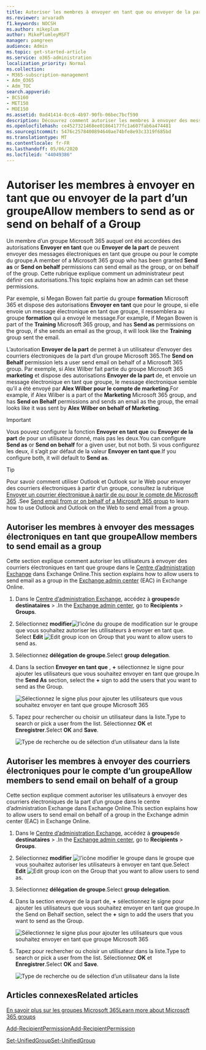 ```yaml
---
title: Autoriser les membres à envoyer en tant que ou envoyer de la part d’un groupe
ms.reviewer: arvaradh
f1.keywords: NOCSH
ms.author: mikeplum
author: MikePlumleyMSFT
manager: pamgreen
audience: Admin
ms.topic: get-started-article
ms.service: o365-administration
localization_priority: Normal
ms.collection:
- M365-subscription-management
- Adm_O365
- Adm_TOC
search.appverid:
- BCS160
- MET150
- MOE150
ms.assetid: 0ad41414-0cc6-4b97-90fb-06bec7bcf590
description: Découvrez comment autoriser les membres à envoyer des messages électroniques en tant que groupe Microsoft 365 ou envoyer des courriers électroniques de la part d’un groupe Microsoft 365.
ms.openlocfilehash: ce4527321468ee01864177fc1a607fab6a474481
ms.sourcegitcommit: 5476c2578400894640ae74bfe8e93c3319f685bd
ms.translationtype: MT
ms.contentlocale: fr-FR
ms.lasthandoff: 05/06/2020
ms.locfileid: "44049386"
---
```

# <a name="allow-members-to-send-as-or-send-on-behalf-of-a-group"></a><span data-ttu-id="043c2-103">Autoriser les membres à envoyer en tant que ou envoyer de la part d’un groupe</span><span class="sxs-lookup"><span data-stu-id="043c2-103">Allow members to send as or send on behalf of a Group</span></span>

<span data-ttu-id="043c2-104">Un membre d’un groupe Microsoft 365 auquel ont été accordées des autorisations **Envoyer en tant** que ou **Envoyer de la part** de peuvent envoyer des messages électroniques en tant que groupe ou pour le compte du groupe.</span><span class="sxs-lookup"><span data-stu-id="043c2-104">A member of a Microsoft 365 group who has been granted **Send as** or **Send on behalf** permissions can send email as the group, or on behalf of the group.</span></span> <span data-ttu-id="043c2-105">Cette rubrique explique comment un administrateur peut définir ces autorisations.</span><span class="sxs-lookup"><span data-stu-id="043c2-105">This topic explains how an admin can set these permissions.</span></span>
  
<span data-ttu-id="043c2-106">Par exemple, si Megan Bowen fait partie du groupe **formation** Microsoft 365 et dispose des autorisations **Envoyer en tant** que pour le groupe, si elle envoie un message électronique en tant que groupe, il ressemblera au groupe **formation** qui a envoyé le message.</span><span class="sxs-lookup"><span data-stu-id="043c2-106">For example, if Megan Bowen is part of the **Training** Microsoft 365 group, and has **Send as** permissions on the group, if she sends an email as the group, it will look like the **Training** group sent the email.</span></span> 
  
<span data-ttu-id="043c2-107">L’autorisation **Envoyer de la part** de permet à un utilisateur d’envoyer des courriers électroniques de la part d’un groupe Microsoft 365.</span><span class="sxs-lookup"><span data-stu-id="043c2-107">The **Send on Behalf** permission lets a user send email on behalf of a Microsoft 365 group.</span></span> <span data-ttu-id="043c2-108">Par exemple, si Alex Wilber fait partie du groupe Microsoft 365 **marketing** et dispose des autorisations **Envoyer de la part** de, et envoie un message électronique en tant que groupe, le message électronique semble qu’il a été envoyé par **Alex Wilber pour le compte de marketing**.</span><span class="sxs-lookup"><span data-stu-id="043c2-108">For example, if Alex Wilber is a part of the **Marketing** Microsoft 365 group, and has **Send on Behalf** permissions and sends an email as the group, the email looks like it was sent by **Alex Wilber on behalf of Marketing**.</span></span>

> [!IMPORTANT]
> <span data-ttu-id="043c2-109">Vous pouvez configurer la fonction **Envoyer en tant que** ou **Envoyer de la part** de pour un utilisateur donné, mais pas les deux.</span><span class="sxs-lookup"><span data-stu-id="043c2-109">You can configure **Send as** or **Send on behalf** for a given user, but not both.</span></span> <span data-ttu-id="043c2-110">Si vous configurez les deux, il s’agit par défaut de la valeur **Envoyer en tant que**.</span><span class="sxs-lookup"><span data-stu-id="043c2-110">If you configure both, it will default to **Send as**.</span></span>

> [!TIP]
> <span data-ttu-id="043c2-111">Pour savoir comment utiliser Outlook et Outlook sur le Web pour envoyer des courriers électroniques à partir d’un groupe, consultez la rubrique [Envoyer un courrier électronique à partir de ou pour le compte de Microsoft 365](https://support.office.com/article/0f4964af-aec6-484b-a65c-0434df8cdb6b.aspx) .</span><span class="sxs-lookup"><span data-stu-id="043c2-111">See [Send email from or on behalf of a Microsoft 365 group](https://support.office.com/article/0f4964af-aec6-484b-a65c-0434df8cdb6b.aspx) to learn how to use Outlook and Outlook on the Web to send email from a group.</span></span>
    
## <a name="allow-members-to-send-email-as-a-group"></a><span data-ttu-id="043c2-112">Autoriser les membres à envoyer des messages électroniques en tant que groupe</span><span class="sxs-lookup"><span data-stu-id="043c2-112">Allow members to send email as a group</span></span>

<span data-ttu-id="043c2-113">Cette section explique comment autoriser les utilisateurs à envoyer des courriers électroniques en tant que groupe dans le [Centre d’administration Exchange](https://go.microsoft.com/fwlink/p/?linkid=2059104) dans Exchange Online.</span><span class="sxs-lookup"><span data-stu-id="043c2-113">This section explains how to allow users to send email as a group in the [Exchange admin center](https://go.microsoft.com/fwlink/p/?linkid=2059104) (EAC) in Exchange Online.</span></span>
  
1. <span data-ttu-id="043c2-114">Dans le <a href="https://go.microsoft.com/fwlink/p/?linkid=2059104" target="_blank">Centre d’administration Exchange</a>, accédez à **groupes**de **destinataires** \> .</span><span class="sxs-lookup"><span data-stu-id="043c2-114">In the <a href="https://go.microsoft.com/fwlink/p/?linkid=2059104" target="_blank">Exchange admin center</a>, go to **Recipients** \> **Groups**.</span></span>
    
2. <span data-ttu-id="043c2-115">Sélectionnez **modifier**![l’icône](../../media/0cfcb590-dc51-4b4f-9276-bb2ce300d87e.png) du groupe de modification sur le groupe que vous souhaitez autoriser les utilisateurs à envoyer en tant que.  </span><span class="sxs-lookup"><span data-stu-id="043c2-115">Select **Edit**  ![Edit group icon](../../media/0cfcb590-dc51-4b4f-9276-bb2ce300d87e.png) on Group that you want to allow users to send as.</span></span> 
    
3. <span data-ttu-id="043c2-116">Sélectionnez **délégation de groupe**.</span><span class="sxs-lookup"><span data-stu-id="043c2-116">Select **group delegation**.</span></span>
    
4. <span data-ttu-id="043c2-117">Dans la section **Envoyer en tant que** , **+** sélectionnez le signe pour ajouter les utilisateurs que vous souhaitez envoyer en tant que groupe.</span><span class="sxs-lookup"><span data-stu-id="043c2-117">In the **Send As** section, select the **+** sign to add the users that you want to send as the Group.</span></span> 
    
    ![Sélectionnez le signe plus pour ajouter les utilisateurs que vous souhaitez envoyer en tant que groupe Microsoft 365](../../media/1df167f6-1eff-4f98-9ecd-4230fab46557.png)
  
5. <span data-ttu-id="043c2-119">Tapez pour rechercher ou choisir un utilisateur dans la liste.</span><span class="sxs-lookup"><span data-stu-id="043c2-119">Type to search or pick a user from the list.</span></span> <span data-ttu-id="043c2-120">Sélectionnez **OK** et **Enregistrer**.</span><span class="sxs-lookup"><span data-stu-id="043c2-120">Select **OK** and **Save**.</span></span>
    
    ![Type de recherche ou de sélection d’un utilisateur dans la liste](../../media/522919cf-664c-4a25-8076-c51c8c9fbe43.png)
  
## <a name="allow-members-to-send-email-on-behalf-of-a-group"></a><span data-ttu-id="043c2-122">Autoriser les membres à envoyer des courriers électroniques pour le compte d’un groupe</span><span class="sxs-lookup"><span data-stu-id="043c2-122">Allow members to send email on behalf of a group</span></span>

<span data-ttu-id="043c2-123">Cette section explique comment autoriser les utilisateurs à envoyer des courriers électroniques de la part d’un groupe dans le centre d’administration Exchange dans Exchange Online.</span><span class="sxs-lookup"><span data-stu-id="043c2-123">This section explains how to allow users to send email on behalf of a group in the Exchange admin center (EAC) in Exchange Online.</span></span>
  
1. <span data-ttu-id="043c2-124">Dans le <a href="https://go.microsoft.com/fwlink/p/?linkid=2059104" target="_blank">Centre d’administration Exchange</a>, accédez à **groupes**de **destinataires** \> .</span><span class="sxs-lookup"><span data-stu-id="043c2-124">In the <a href="https://go.microsoft.com/fwlink/p/?linkid=2059104" target="_blank">Exchange admin center</a>, go to **Recipients** \> **Groups**.</span></span>
    
2. <span data-ttu-id="043c2-125">Sélectionnez **modifier** ![l’icône](../../media/0cfcb590-dc51-4b4f-9276-bb2ce300d87e.png) modifier le groupe dans le groupe que vous souhaitez autoriser les utilisateurs à envoyer en tant que.</span><span class="sxs-lookup"><span data-stu-id="043c2-125">Select **Edit** ![Edit group icon](../../media/0cfcb590-dc51-4b4f-9276-bb2ce300d87e.png) on the Group that you want to allow users to send as.</span></span> 
    
3. <span data-ttu-id="043c2-126">Sélectionnez **délégation de groupe**.</span><span class="sxs-lookup"><span data-stu-id="043c2-126">Select **group delegation**.</span></span>
    
4. <span data-ttu-id="043c2-127">Dans la section envoyer de la part de, **+** sélectionnez le signe pour ajouter les utilisateurs que vous souhaitez envoyer en tant que groupe.</span><span class="sxs-lookup"><span data-stu-id="043c2-127">In the Send on Behalf section, select the **+** sign to add the users that you want to send as the Group.</span></span> 
    
    ![Sélectionnez le signe plus pour ajouter les utilisateurs que vous souhaitez envoyer en tant que groupe Microsoft 365](../../media/2bae0579-8907-4d6b-8920-ddd6555897b4.png)
  
5. <span data-ttu-id="043c2-129">Tapez pour rechercher ou choisir un utilisateur dans la liste.</span><span class="sxs-lookup"><span data-stu-id="043c2-129">Type to search or pick a user from the list.</span></span> <span data-ttu-id="043c2-130">Sélectionnez **OK** et **Enregistrer**.</span><span class="sxs-lookup"><span data-stu-id="043c2-130">Select **OK** and **Save**.</span></span>
    
    ![Type de recherche ou de sélection d’un utilisateur dans la liste](../../media/522919cf-664c-4a25-8076-c51c8c9fbe43.png)

## <a name="related-articles"></a><span data-ttu-id="043c2-132">Articles connexes</span><span class="sxs-lookup"><span data-stu-id="043c2-132">Related articles</span></span>

[<span data-ttu-id="043c2-133">En savoir plus sur les groupes Microsoft 365</span><span class="sxs-lookup"><span data-stu-id="043c2-133">Learn more about Microsoft 365 groups</span></span>](https://support.office.com/article/learn-about-office-365-groups-b565caa1-5c40-40ef-9915-60fdb2d97fa2)

[<span data-ttu-id="043c2-134">Add-RecipientPermission</span><span class="sxs-lookup"><span data-stu-id="043c2-134">Add-RecipientPermission</span></span>](https://go.microsoft.com/fwlink/p/?LinkId=723960)

[<span data-ttu-id="043c2-135">Set-UnifiedGroup</span><span class="sxs-lookup"><span data-stu-id="043c2-135">Set-UnifiedGroup</span></span>](https://go.microsoft.com/fwlink/p/?LinkId=616189)
